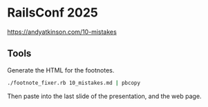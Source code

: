 # RailsConf 2025

<https://andyatkinson.com/10-mistakes>

## Tools
Generate the HTML for the footnotes.

```sh
./footnote_fixer.rb 10_mistakes.md | pbcopy
```

Then paste into the last slide of the presentation, and the web page.
